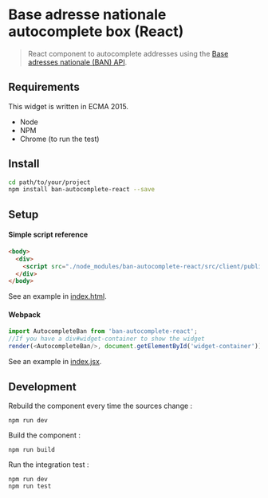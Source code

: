 Base adresse nationale autocomplete box (React)
======================

 > React component to autocomplete addresses using the [Base adresses nationale (BAN)  API](http://adresse.data.gouv.fr/api/).


Requirements
------------

This widget is written in ECMA 2015.

* Node
* NPM
* Chrome (to run the test)

Install
-------

```bash
cd path/to/your/project
npm install ban-autocomplete-react --save
```

Setup
-----

#### Simple script reference

```html
<body>
  <div>
    <script src="./node_modules/ban-autocomplete-react/src/client/public/bundle.js" type="text/javascript"></script>
  </div>
</body>
```

See an example in [index.html](src/client/index.html).


#### Webpack

```js
import AutocompleteBan from 'ban-autocomplete-react';
//If you have a div#widget-container to show the widget
render(<AutocompleteBan/>, document.getElementById('widget-container'));
```

See an example in [index.jsx](src/client/app/index.jsx).

Development
-----------

Rebuild the component every time the sources change :

```
npm run dev
```

Build the component :

```
npm run build
```

Run the integration test :

```
npm run dev
npm run test
```
